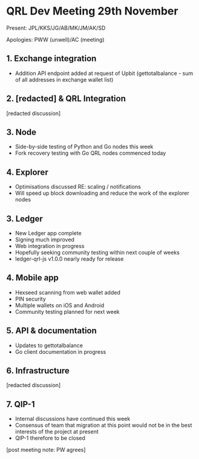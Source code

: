 
# QRL Dev Meeting 29th November
Present: JPL/KKS/JG/AB/MK/JM/AK/SD

Apologies: PWW (unwell)/AC (meeting)

## 1. Exchange integration
- Addition API endpoint added at request of Upbit (gettotalbalance - sum of all addresses in exchange wallet list)

## 2. [redacted] & QRL Integration
[redacted discussion]

## 3. Node
- Side-by-side testing of Python and Go nodes this week
- Fork recovery testing with Go QRL nodes commenced today

## 4. Explorer
- Optimisations discussed RE: scaling / notifications
- Will speed up block downloading and reduce the work of the explorer nodes

## 3. Ledger
- New Ledger app complete
- Signing much improved
- Web integration in progress
- Hopefully seeking community testing within next couple of weeks
- ledger-qrl-js v1.0.0 nearly ready for release

## 4. Mobile app
- Hexseed scanning from web wallet added
- PIN security
- Multiple wallets on iOS and Android
- Community testing planned for next week

## 5. API & documentation
- Updates to gettotalbalance
- Go client documentation in progress

## 6. Infrastructure
[redacted discussion]

## 7. QIP-1
- Internal discussions have continued this week
- Consensus of team that migration at this point would not be in the best interests of the project at present
- QIP-1 therefore to be closed

[post meeting note: PW agrees]

